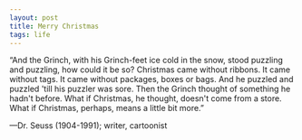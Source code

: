 ```yaml
--- 
layout: post
title: Merry Christmas
tags: life
---
```


“And the Grinch, with his Grinch-feet ice cold in the snow, stood puzzling and puzzling, how could it be so? Christmas came without ribbons. It came without tags. It came without packages, boxes or bags. And he puzzled and puzzled 'till his puzzler was sore. Then the Grinch thought of something he hadn't before. What if Christmas, he thought, doesn't come from a store. What if Christmas, perhaps, means a little bit more.”

—Dr. Seuss (1904-1991); writer, cartoonist

